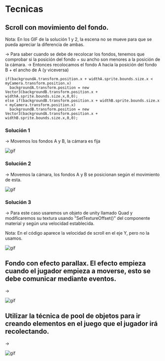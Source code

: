 # Tecnicas

## Scroll con movimiento del fondo.

Nota: En los GIF de la solución 1 y 2, la escena no se mueve para que se pueda apreciar la diferencia de ambas.

-> Para saber cuando se debe de recolocar los fondos, tenemos que comprobar si la posición del fondo + su ancho son menores a la posición de la cámara.
-> Entonces recolocamos el fondo A hacia la posición del fondo B + el ancho de A (y viceversa)

```
if(backgroundA.transform.position.x + widthA.sprite.bounds.size.x < myCamera.transform.position.x)
  backgroundA.transform.position = new Vector3(backgroundB.transform.position.x + widthA.sprite.bounds.size.x,0,0);
else if(backgroundB.transform.position.x + widthB.sprite.bounds.size.x < myCamera.transform.position.x)
  backgroundB.transform.position = new Vector3(backgroundA.transform.position.x + widthB.sprite.bounds.size.x,0,0);
```

### Solución 1 

-> Movemos los fondos A y B, la cámara es fija

![gif](./GIF/sceneSol1.gif)

### Solución 2

-> Movemos la cámara, los fondos A y B se posicionan según el movimiento de esta.

![gif](./GIF/sceneSol2.gif)

### Solución 3

-> Para este caso usaremos un objeto de unity llamado Quad y modificaremos su textura usando "SetTextureOffset()" del componente material y según una velocidad establecida.

Nota: En el código aparece la velocidad de scroll en el eje Y, pero no la usamos.

![gif](./GIF/sceneSol3.gif)

## Fondo con efecto parallax. El efecto empieza cuando el jugador empieza a moverse, esto se debe comunicar mediante eventos.

->

![gif](./GIF/parallax.gif)

## Utilizar la técnica de pool de objetos para ir creando elementos en el juego que el jugador irá recolectando.

->

![gif](./GIF/pool.gif)
